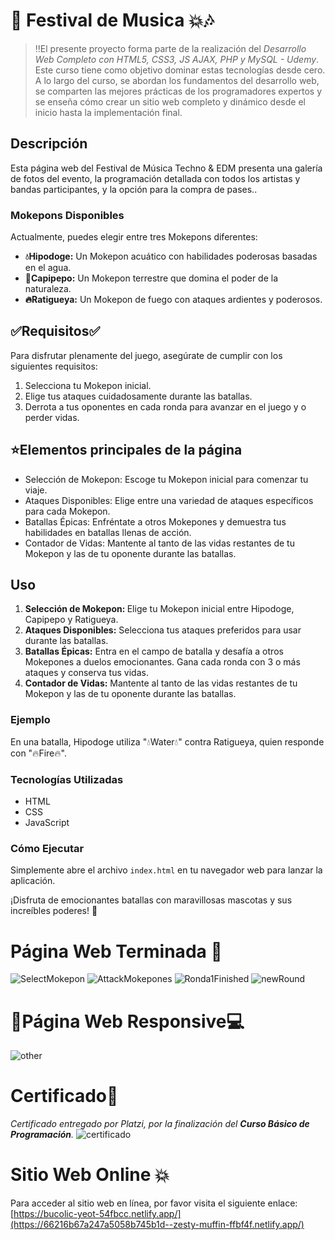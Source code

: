 # 🎉​ Festival de Musica 💥​🎶​

>‼️El presente proyecto forma parte de la realización del <em>Desarrollo Web Completo con HTML5, CSS3, JS AJAX, PHP y MySQL - Udemy</em>. Este curso tiene como objetivo dominar estas tecnologías desde cero. A lo largo del curso, se abordan los fundamentos del desarrollo web, se comparten las mejores prácticas de los programadores expertos y se enseña cómo crear un sitio web completo y dinámico desde el inicio hasta la implementación final.

## Descripción

<p>Esta página web del Festival de Música Techno & EDM presenta una galería de fotos del evento, la programación detallada con todos los artistas y bandas participantes, y la opción para la compra de pases..</p>

### Mokepons Disponibles ###

<p>Actualmente, puedes elegir entre tres Mokepons diferentes:</p>

* <strong>💧Hipodoge:</strong> Un Mokepon acuático con habilidades poderosas basadas en el agua.
* <strong>🌱Capipepo:</strong> Un Mokepon terrestre que domina el poder de la naturaleza.
* <strong>🔥Ratigueya:</strong> Un Mokepon de fuego con ataques ardientes y poderosos.

## ✅Requisitos✅

<p>Para disfrutar plenamente del juego, asegúrate de cumplir con los siguientes requisitos:</p>

1. Selecciona tu Mokepon inicial.
2. Elige tus ataques cuidadosamente durante las batallas.
3. Derrota a tus oponentes en cada ronda para avanzar en el juego y o perder vidas.

## ⭐Elementos principales de la página

* Selección de Mokepon: Escoge tu Mokepon inicial para comenzar tu viaje.
* Ataques Disponibles: Elige entre una variedad de ataques específicos para cada Mokepon.
* Batallas Épicas: Enfréntate a otros Mokepones y demuestra tus habilidades en batallas llenas de acción.
* Contador de Vidas: Mantente al tanto de las vidas restantes de tu Mokepon y las de tu oponente durante las batallas.

## Uso

  1. <strong>Selección de Mokepon: </strong>  Elige tu Mokepon inicial entre Hipodoge, Capipepo y Ratigueya.
  2. <strong>Ataques Disponibles:</strong> Selecciona tus ataques preferidos para usar durante las batallas.
  3. <strong>Batallas Épicas:</strong> Entra en el campo de batalla y desafía a otros Mokepones a duelos emocionantes. Gana cada ronda con 3 o más ataques y conserva tus vidas.
  4. <strong>Contador de Vidas:</strong> Mantente al tanto de las vidas restantes de tu Mokepon y las de tu oponente durante las batallas.

### Ejemplo

<p>En una batalla, Hipodoge utiliza "💧Water💧" contra Ratigueya, quien responde con "🔥Fire🔥".</p>

### Tecnologías Utilizadas

  * HTML
  * CSS
  * JavaScript

### Cómo Ejecutar

<p>Simplemente abre el archivo <code>index.html</code> en tu navegador web para lanzar la aplicación.</p>

<p>¡Disfruta de emocionantes batallas con maravillosas mascotas y sus increíbles poderes! 🎉</p>

# Página Web Terminada 💯
![SelectMokepon](https://github.com/ValenciaTatiana/MOKEPON-game/assets/157426277/746cabc9-f4fc-40f2-95c6-2285d8912735)
![AttackMokepones](https://github.com/ValenciaTatiana/MOKEPON-game/assets/157426277/00299619-2b4b-4499-b437-0f0a0f1d7c0f)
![Ronda1Finished](https://github.com/ValenciaTatiana/MOKEPON-game/assets/157426277/40834359-dedf-41f0-980a-bcfeb1aa2547)
![newRound](https://github.com/ValenciaTatiana/MOKEPON-game/assets/157426277/27b96a49-dbc5-4bf7-a13d-5b17d50c41d7)

# 📲Página Web Responsive💻
![other](https://github.com/ValenciaTatiana/MOKEPON-game/assets/157426277/552a1f56-9f70-4739-96f1-3d964fedf3b1)

# Certificado🏅
_Certificado entregado por Platzi, por la finalización del **Curso Básico de Programación**._
![certificado](https://github.com/ValenciaTatiana/MOKEPON-game/assets/157426277/50bb915f-3f05-47eb-9dd4-36f8d8f2265d)

# Sitio Web Online 💥
Para acceder al sitio web en línea, por favor visita el siguiente enlace: [https://bucolic-yeot-54fbcc.netlify.app/](https://66216b67a247a5058b745b1d--zesty-muffin-ffbf4f.netlify.app/)
